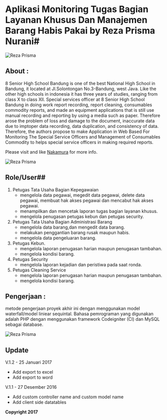 # Aplikasi Monitoring Tugas Bagian Layanan Khusus Dan Manajemen Barang Habis Pakai by Reza Prisma Nurani#

![Reza Prisma](https://drive.google.com/drive/folders/18W2z-EDzkCD0OEIj4aRly9UUkd_9I0iU?usp=sharing)

## About : ##

8 Senior High School Bandung is one of the best National High School in Bandung, it located at Jl.Solontongan No.3-Bandung, west Java. Like the other high schools in indonesia it has three years of studies, ranging from class X to class Xll. 
Special services officer at 8 Senior High School Bandung in doing work report recording, report cleaning, consumables commodity reports, and made an equipment applications that is still use manual recording and reporting by using a media such as paper. Therefore arose the problem of loss and damage to the document, inaccurate data due to imptoper data recording, data duplication, and consistency of data. Therefore, the authors propose to make Application in Web Based For Monitoring The Special Service Officers and Management of Consumables Commodity to helps special service officers in making required reports. 


Please visit and like [Nakamura](https://reza48prisma.wordpress.com/) for more info.

![Reza Prisma](https://bitbucket.org/rezaprisma/amtblk/src/master/Dashboard%20Kepegawaian.JPG)


## Role/User##

1. Petugas Tata Usaha Bagian Kepegawaian
	-	mengelola data pegawai, megedit data pegawai, delete data pegawai, membuat hak akses pegawai dan mencabut hak akses pegawai.
	-	menampilkan dan mencetak laporan tugas bagian layanan khusus.
	-	mengelola penugasan petugas kebun dan petugas security.
2. Petugas Tata Usaha Bagian Administrasi Barang
	-	mengelola data barang,dan mengedit data barang.
	-	melakukan penggantian barang rusak maupun habis.
	-	mengelola data pengeluaran barang.
3. Petugas Kebun.
	-	mengelola laporan penugasan harian maupun penugasan tambahan.
	-	mengelola kondisi barang.
4. Petugas Security
	-	mengelola laporan kejadian dan peristiwa pada saat ronda.
5. Petugas Cleaning Service
	-	mengelola laporan penugasan harian maupun penugasan tambahan.
	-	mengelola kondisi barang.

## Pengerjaan : ##
metode pengerjaan proyek akhir ini dengan menggunakan model waterfall/model liniear sequintal. Bahasa pemrograman yang digunakan adalah PHP dengan menggunakan framework Codeigniter (CI) dan MySQL sebagai database. 

![Reza Prisma](https://bitbucket.org/rezaprisma/amtblk/src/master/Dashboard%20Adminnistrasi%20Barang.JPG)

## Update ##
V.1.2 - 25 Januari 2017

* Add export to excel
* Add export to word

V.1.1 - 27 Desember 2016

* Add custom controller name and custom model name
* Add client side datatables

**Copyright 2017**
